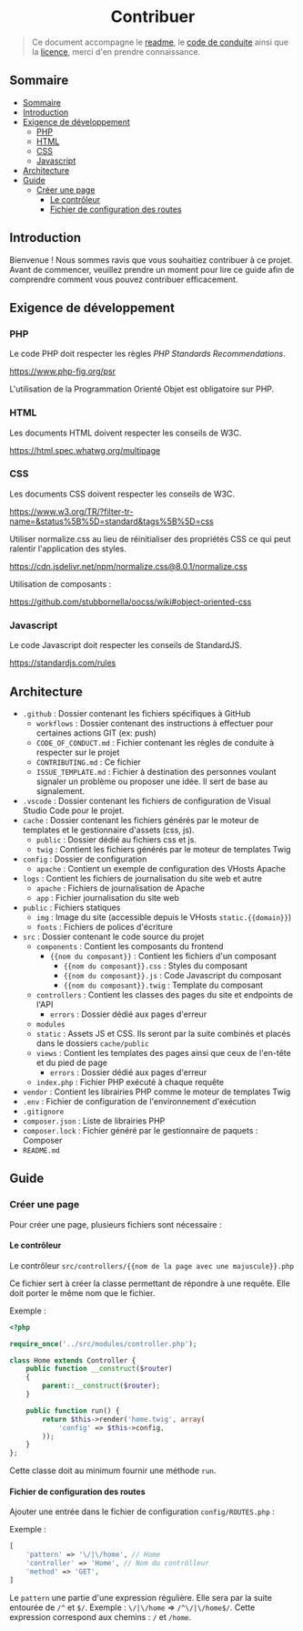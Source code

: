 <center><h1>Contribuer</h1></center>

> Ce document accompagne le [readme](README.md), le [code de conduite](CODE_OF_CONDUCT.md) ainsi que la [licence](LICENSE.md), merci d'en prendre connaissance.

## Sommaire

- [Sommaire](#sommaire)
- [Introduction](#introduction)
- [Exigence de développement](#exigence-de-développement)
  - [PHP](#php)
  - [HTML](#html)
  - [CSS](#css)
  - [Javascript](#javascript)
- [Architecture](#architecture)
- [Guide](#guide)
  - [Créer une page](#créer-une-page)
    - [Le contrôleur](#le-contrôleur)
    - [Fichier de configuration des routes](#fichier-de-configuration-des-routes)

## Introduction

Bienvenue ! Nous sommes ravis que vous souhaitiez contribuer à ce projet. Avant de commencer, veuillez prendre un moment pour lire ce guide afin de comprendre comment vous pouvez contribuer efficacement.

<!--t

## Soumettre un problème ou une idée (Issue)

Pour tout problème dans le projet ou idée d'amélioration, vous pouvez le signaler dans l'onglet `Issues` du projet du GitHub. Il y a cependant certaine convention à respecter lors du signalement :
- Dans le cas d'une idée :
  - Réaliser une description aussi précise que possible avec des exemples et des visuels si possible.
  - Le titre du signalement doit commencer par `[NEW] ` pour une idée d'ajout et `[UP] ` pour une idée de mise à jour.
- Dans le cas d'un problème :
  - Décrire précisément le problème observé
  - Donner les étapes permettant de reproduire le problème
  - Décrire votre environnement (système d'exploitation, version de PHP, version de Apache, ...)
  - Fournir des captures d'écran, logs, ... si possible
  - Le titre du signalement doit commencer par `[BUG] `

-->

## Exigence de développement

### PHP

Le code PHP doit respecter les règles _PHP Standards Recommendations_.

https://www.php-fig.org/psr

L'utilisation de la Programmation Orienté Objet est obligatoire sur PHP.

### HTML

Les documents HTML doivent respecter les conseils de W3C.

https://html.spec.whatwg.org/multipage

### CSS

Les documents CSS doivent respecter les conseils de W3C.

https://www.w3.org/TR/?filter-tr-name=&status%5B%5D=standard&tags%5B%5D=css

Utiliser normalize.css au lieu de réinitialiser des propriétés CSS ce qui peut ralentir l'application des styles.

https://cdn.jsdelivr.net/npm/normalize.css@8.0.1/normalize.css

Utilisation de composants :

https://github.com/stubbornella/oocss/wiki#object-oriented-css

### Javascript

Le code Javascript doit respecter les conseils de StandardJS.

https://standardjs.com/rules

## Architecture

-   `.github` : Dossier contenant les fichiers spécifiques à GitHub
    -   `workflows` : Dossier contenant des instructions à effectuer pour certaines actions GIT (ex: push)
    -   `CODE_OF_CONDUCT.md` : Fichier contenant les règles de conduite à respecter sur le projet
    -   `CONTRIBUTING.md` : Ce fichier
    -   `ISSUE_TEMPLATE.md` : Fichier à destination des personnes voulant signaler un problème ou proposer une idée. Il sert de base au signalement.
-   `.vscode` : Dossier contenant les fichiers de configuration de Visual Studio Code pour le projet.
-   `cache` : Dossier contenant les fichiers générés par le moteur de templates et le gestionnaire d'assets (css, js).
    -   `public` : Dossier dédié au fichiers css et js.
    -   `twig` : Contient les fichiers générés par le moteur de templates Twig
-   `config` : Dossier de configuration
    -   `apache` : Contient un exemple de configuration des VHosts Apache
-   `logs` : Contient les fichiers de journalisation du site web et autre
    -   `apache` : Fichiers de journalisation de Apache
    -   `app` : Fichier journalisation du site web
-   `public` : Fichiers statiques
    -   `img` : Image du site (accessible depuis le VHosts `static.{{domain}}`)
    -   `fonts` : Fichiers de polices d'écriture
-   `src` : Dossier contenant le code source du projet
    -   `components` : Contient les composants du frontend
        -   `{{nom du composant}}` : Contient les fichiers d'un composant
            -   `{{nom du composant}}.css` : Styles du composant
            -   `{{nom du composant}}.js` : Code Javascript du composant
            -   `{{nom du composant}}.twig` : Template du composant
    -   `controllers` : Contient les classes des pages du site et endpoints de l'API
        -   `errors` : Dossier dédié aux pages d'erreur
    -   `modules`
    -   `static` : Assets JS et CSS. Ils seront par la suite combinés et placés dans le dossiers `cache/public`
    -   `views` : Contient les templates des pages ainsi que ceux de l'en-tête et du pied de page
        -   `errors` : Dossier dédié aux pages d'erreur
    -   `index.php` : Fichier PHP exécuté à chaque requête
-   `vendor` : Contient les librairies PHP comme le moteur de templates Twig
-   `.env` : Fichier de configuration de l'environnement d'exécution
-   `.gitignore`
-   `composer.json` : Liste de librairies PHP
-   `composer.lock` : Fichier généré par le gestionnaire de paquets : Composer
-   `README.md`

## Guide

### Créer une page

Pour créer une page, plusieurs fichiers sont nécessaire :

#### Le contrôleur
Le contrôleur `src/controllers/{{nom de la page avec une majuscule}}.php`

Ce fichier sert à créer la classe permettant de répondre à une requête. Elle doit porter le même nom que le fichier.

Exemple :

```php
<?php

require_once('../src/modules/controller.php');

class Home extends Controller {
    public function __construct($router)
    {
        parent::__construct($router);
    }

    public function run() {
        return $this->render('home.twig', array(
            'config' => $this->config,
        ));
    }
};
```

Cette classe doit au minimum fournir une méthode `run`.

#### Fichier de configuration des routes

Ajouter une entrée dans le fichier de configuration `config/ROUTES.php` :
    
Exemple : 
```php
[
    'pattern' => '\/|\/home', // Home
    'controller' => 'Home', // Nom du contrôlleur
    'method' => 'GET',
]
```
Le `pattern` une partie d'une expression régulière. Elle sera par la suite entourée de `/^` et `$/`.
Exemple : `\/|\/home` => `/^\/|\/home$/`. Cette expression correspond aux chemins : `/` et `/home`.

